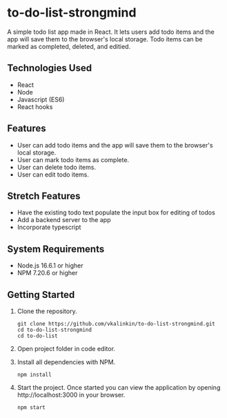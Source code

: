 # to-do-list-strongmind
A simple todo list app made in React.
It lets users add todo items and the app will save them to the browser's local storage.
Todo items can be marked as completed, deleted, and editied.

## Technologies Used

- React
- Node
- Javascript (ES6)
- React hooks

## Features

- User can add todo items and the app will save them to the browser's local storage.
- User can mark todo items as complete.
- User can delete todo items.
- User can edit todo items.

## Stretch Features

- Have the existing todo text populate the input box for editing of todos
- Add a backend server to the app
- Incorporate typescript

## System Requirements

- Node.js 16.6.1 or higher
- NPM 7.20.6 or higher

## Getting Started

1. Clone the repository.

    ```shell
    git clone https://github.com/vkalinkin/to-do-list-strongmind.git
    cd to-do-list-strongmind
    cd to-do-list
    ```

1. Open project folder in code editor.

1. Install all dependencies with NPM.

    ```shell
    npm install
    ```

1. Start the project. Once started you can view the application by opening http://localhost:3000 in your browser.

    ```shell
    npm start
    ```
